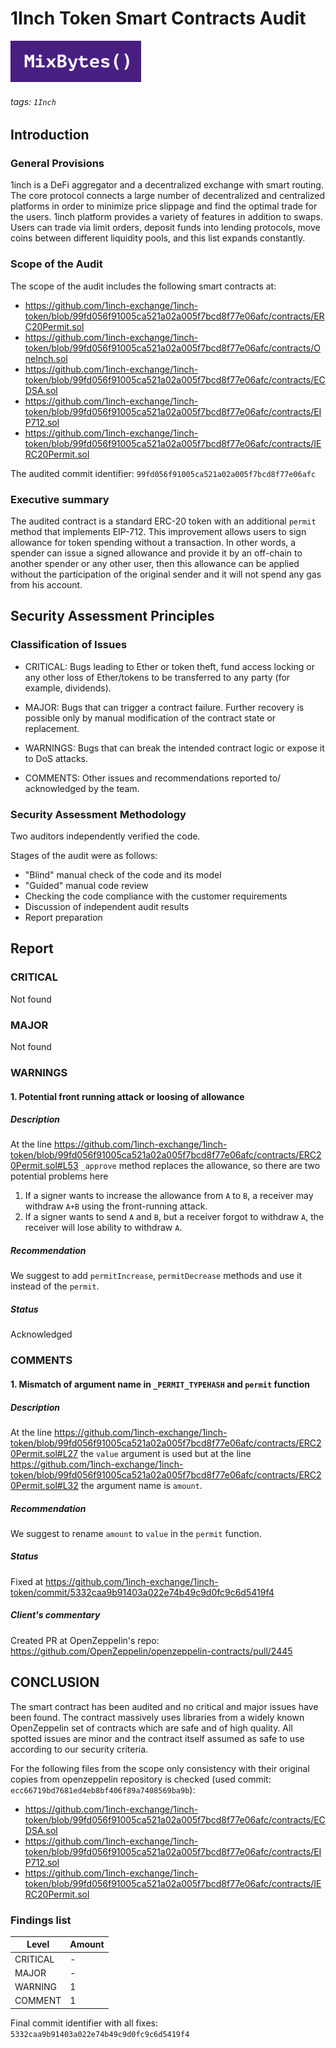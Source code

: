 # 1Inch Token Smart Contracts Audit

![](MixBytes.png)

###### tags: `1Inch`

## Introduction

### General Provisions
1inch is a DeFi aggregator and a decentralized exchange with smart routing. The core protocol connects a large number of decentralized and centralized platforms in order to minimize price slippage and find the optimal trade for the users. 1inch platform provides a variety of features in addition to swaps. Users can trade via limit orders, deposit funds into lending protocols, move coins between different liquidity pools, and this list expands constantly.

### Scope of the Audit

The scope of the audit includes the following smart contracts at:
- https://github.com/1inch-exchange/1inch-token/blob/99fd056f91005ca521a02a005f7bcd8f77e06afc/contracts/ERC20Permit.sol
- https://github.com/1inch-exchange/1inch-token/blob/99fd056f91005ca521a02a005f7bcd8f77e06afc/contracts/OneInch.sol
- https://github.com/1inch-exchange/1inch-token/blob/99fd056f91005ca521a02a005f7bcd8f77e06afc/contracts/ECDSA.sol
- https://github.com/1inch-exchange/1inch-token/blob/99fd056f91005ca521a02a005f7bcd8f77e06afc/contracts/EIP712.sol
- https://github.com/1inch-exchange/1inch-token/blob/99fd056f91005ca521a02a005f7bcd8f77e06afc/contracts/IERC20Permit.sol

The audited commit identifier: `99fd056f91005ca521a02a005f7bcd8f77e06afc`

### Executive summary
The audited contract is a standard ERC-20 token with an additional `permit` method that implements EIP-712. This improvement allows users to sign allowance for token spending without a transaction. In other words, a spender can issue a signed allowance and provide it by an off-chain to another spender or any other user, then this allowance can be applied without the participation of the original sender and it will not spend any gas from his account.

## Security Assessment Principles

### Classification of Issues

* CRITICAL: Bugs leading to Ether or token theft, fund access locking or any other loss of Ether/tokens to be transferred to any party (for example, dividends).

* MAJOR: Bugs that can trigger a contract failure. Further recovery is possible only by manual modification of the contract state or replacement.

* WARNINGS: Bugs that can break the intended contract logic or expose it to DoS attacks.

* COMMENTS: Other issues and recommendations reported to/ acknowledged by the team.


### Security Assessment Methodology

Two auditors independently verified the code.

Stages of the audit were as follows:

* "Blind" manual check of the code and its model
* "Guided" manual code review
* Checking the code compliance with the customer requirements
* Discussion of independent audit results
* Report preparation

## Report

### CRITICAL

Not found

### MAJOR

Not found

### WARNINGS

#### 1. Potential front running attack or loosing of allowance

##### Description
At the line https://github.com/1inch-exchange/1inch-token/blob/99fd056f91005ca521a02a005f7bcd8f77e06afc/contracts/ERC20Permit.sol#L53 `_approve` method replaces the allowance, so there are two potential problems here
1. If a signer wants to increase the allowance from `A` to `B`, a receiver may withdraw `A+B` using the front-running attack.
2. If a signer wants to send `A` and `B`, but a receiver forgot to withdraw `A`, the receiver will lose ability to withdraw `A`.

##### Recommendation
We suggest to add `permitIncrease`, `permitDecrease` methods and use it instead of the `permit`.

##### Status
Acknowledged


### COMMENTS

#### 1. Mismatch of argument name in `_PERMIT_TYPEHASH` and `permit` function

##### Description
At the line https://github.com/1inch-exchange/1inch-token/blob/99fd056f91005ca521a02a005f7bcd8f77e06afc/contracts/ERC20Permit.sol#L27 the `value` argument is used but at the line https://github.com/1inch-exchange/1inch-token/blob/99fd056f91005ca521a02a005f7bcd8f77e06afc/contracts/ERC20Permit.sol#L32 the argument name is `amount`.

##### Recommendation
We suggest to rename `amount` to `value` in the `permit` function.

##### Status
Fixed at https://github.com/1inch-exchange/1inch-token/commit/5332caa9b91403a022e74b49c9d0fc9c6d5419f4

##### Client's commentary
Created PR at OpenZeppelin's repo: https://github.com/OpenZeppelin/openzeppelin-contracts/pull/2445

## CONCLUSION

The smart contract has been audited and no critical and major issues have been found. The contract massively uses libraries from a widely known OpenZeppelin set of contracts which are safe and of high quality. All spotted issues are minor and the contract itself assumed as safe to use according to our security criteria.

For the following files from the scope only consistency with their original copies from openzeppelin repository is checked (used commit: `ecc66719bd7681ed4eb8bf406f89a7408569ba9b`):
- https://github.com/1inch-exchange/1inch-token/blob/99fd056f91005ca521a02a005f7bcd8f77e06afc/contracts/ECDSA.sol
- https://github.com/1inch-exchange/1inch-token/blob/99fd056f91005ca521a02a005f7bcd8f77e06afc/contracts/EIP712.sol
- https://github.com/1inch-exchange/1inch-token/blob/99fd056f91005ca521a02a005f7bcd8f77e06afc/contracts/IERC20Permit.sol

### Findings list

Level | Amount
--- | ---
CRITICAL | -
MAJOR | -
WARNING | 1
COMMENT | 1

Final commit identifier with all fixes: `5332caa9b91403a022e74b49c9d0fc9c6d5419f4`

